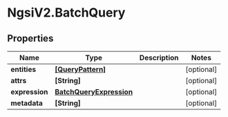# NgsiV2.BatchQuery

## Properties

| Name           | Type                                                | Description | Notes      |
| -------------- | --------------------------------------------------- | ----------- | ---------- |
| **entities**   | [**[QueryPattern]**](QueryPattern.md)               |             | [optional] |
| **attrs**      | **[String]**                                        |             | [optional] |
| **expression** | [**BatchQueryExpression**](BatchQueryExpression.md) |             | [optional] |
| **metadata**   | **[String]**                                        |             | [optional] |
